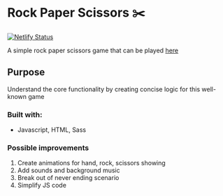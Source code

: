 # Rock Paper Scissors ✂️

[![Netlify Status](https://api.netlify.com/api/v1/badges/14e35872-7271-4392-b919-38dc1bcd0329/deploy-status)](https://app.netlify.com/sites/areyoubored/deploys)

A simple rock paper scissors game that can be played [here](https://areyoubored.netlify.app/)

## Purpose

Understand the core functionality by creating concise logic for this well-known game

### Built with:

* Javascript, HTML, Sass

### Possible improvements
1. Create animations for hand, rock, scissors showing
2. Add sounds and background music
3. Break out of never ending scenario
4. Simplify JS code
